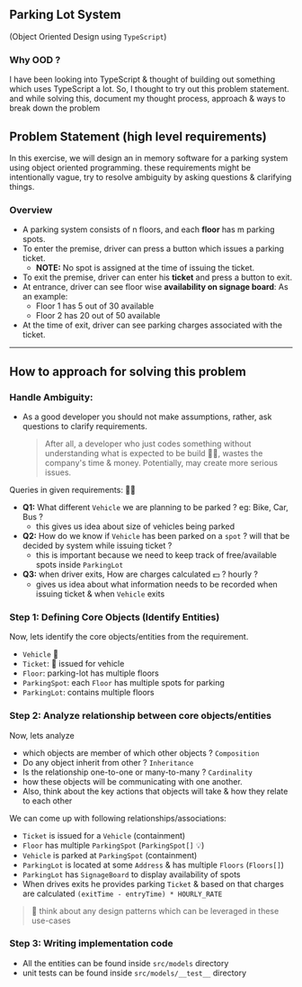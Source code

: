 ## Parking Lot System

(Object Oriented Design using `TypeScript`)

### Why OOD ?

I have been looking into TypeScript & thought of building out something which uses TypeScript a lot.
So, I thought to try out this problem statement.
and while solving this, document my thought process, approach & ways to break down the problem

## Problem Statement (high level requirements)

In this exercise, we will design an in memory software for a parking system using object oriented programming.
these requirements might be intentionally vague, try to resolve ambiguity by asking questions & clarifying things.

### Overview

- A parking system consists of n floors, and each **floor** has m parking spots.
- To enter the premise, driver can press a button which issues a parking ticket.
  - **NOTE:** No spot is assigned at the time of issuing the ticket.
- To exit the premise, driver can enter his **ticket** and press a button to exit.
- At entrance, driver can see floor wise **availability on signage board**: As an example:
  - Floor 1 has 5 out of 30 available
  - Floor 2 has 20 out of 50 available
- At the time of exit, driver can see parking charges associated with the ticket.

---

## How to approach for solving this problem

### Handle Ambiguity:

- As a good developer you should not make assumptions, rather, ask questions to clarify requirements.
  > After all, a developer who just codes something without understanding what is expected to be build 🤷‍♂️, wastes the company's time & money. Potentially, may create more serious issues.

Queries in given requirements: 🤷‍♂️

- **Q1:** What different `Vehicle` we are planning to be parked ? eg: Bike, Car, Bus ?
  - this gives us idea about size of vehicles being parked
- **Q2:** How do we know if `Vehicle` has been parked on a `spot` ? will that be decided by system while issuing ticket ?
  - this is important because we need to keep track of free/available spots inside `ParkingLot`
- **Q3:** when driver exits, How are charges calculated 💵 ? hourly ?
  - gives us idea about what information needs to be recorded when issuing ticket & when `Vehicle` exits

### Step 1: Defining Core Objects (Identify Entities)

Now, lets identify the core objects/entities from the requirement.

- `Vehicle` 🛵
- `Ticket`: 🎫 issued for vehicle
- `Floor`: parking-lot has multiple floors
- `ParkingSpot`: each `Floor` has multiple spots for parking
- `ParkingLot`: contains multiple floors

### Step 2: Analyze relationship between core objects/entities

Now, lets analyze

- which objects are member of which other objects ? `Composition`
- Do any object inherit from other ? `Inheritance`
- Is the relationship one-to-one or many-to-many ? `Cardinality`
- how these objects will be communicating with one another.
- Also, think about the key actions that objects will take & how they relate to each other

We can come up with following relationships/associations:

- `Ticket` is issued for a `Vehicle` (containment)
- `Floor` has multiple `ParkingSpot` (`ParkingSpot[]` 💡)
- `Vehicle` is parked at `ParkingSpot` (containment)
- `ParkingLot` is located at some `Address` & has multiple `Floors` (`Floors[]`)
- `ParkingLot` has `SignageBoard` to display availability of spots
- When drives exits he provides parking `Ticket` & based on that charges are calculated `(exitTime - entryTime) * HOURLY_RATE`

> 🧠 think about any design patterns which can be leveraged in these use-cases

### Step 3: Writing implementation code

- All the entities can be found inside `src/models` directory
- unit tests can be found inside `src/models/__test__` directory
